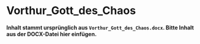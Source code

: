 # Vorthur_Gott_des_Chaos

**Inhalt stammt ursprünglich aus `Vorthur_Gott_des_Chaos.docx`. Bitte Inhalt aus der DOCX-Datei hier einfügen.**
